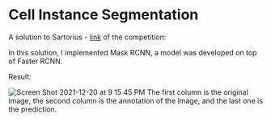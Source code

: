 # Cell Instance Segmentation

A solution to Sartorius - [link](https://www.kaggle.com/c/sartorius-cell-instance-segmentation) of the competition: 

In this solution, I implemented Mask RCNN, a model was developed on top of Faster RCNN. 

Result: 

![Screen Shot 2021-12-20 at 9 15 45 PM](https://user-images.githubusercontent.com/63311059/146859843-a7e1f3ff-d26e-47e0-b694-999b63930024.png)
The first column is the original image, the second column is the annotation of the image, and the last one is the prediction. 
